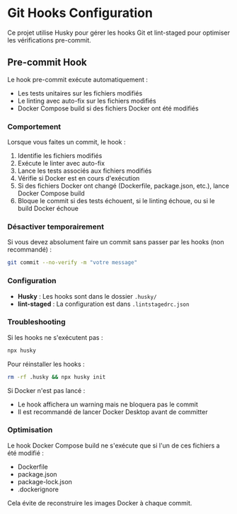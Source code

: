 # Git Hooks Configuration

Ce projet utilise Husky pour gérer les hooks Git et lint-staged pour optimiser les vérifications pre-commit.

## Pre-commit Hook

Le hook pre-commit exécute automatiquement :
- Les tests unitaires sur les fichiers modifiés
- Le linting avec auto-fix sur les fichiers modifiés
- Docker Compose build si des fichiers Docker ont été modifiés

### Comportement

Lorsque vous faites un commit, le hook :
1. Identifie les fichiers modifiés
2. Exécute le linter avec auto-fix
3. Lance les tests associés aux fichiers modifiés
4. Vérifie si Docker est en cours d'exécution
5. Si des fichiers Docker ont changé (Dockerfile, package.json, etc.), lance Docker Compose build
6. Bloque le commit si des tests échouent, si le linting échoue, ou si le build Docker échoue

### Désactiver temporairement

Si vous devez absolument faire un commit sans passer par les hooks (non recommandé) :
```bash
git commit --no-verify -m "votre message"
```

### Configuration

- **Husky** : Les hooks sont dans le dossier `.husky/`
- **lint-staged** : La configuration est dans `.lintstagedrc.json`

### Troubleshooting

Si les hooks ne s'exécutent pas :
```bash
npx husky
```

Pour réinstaller les hooks :
```bash
rm -rf .husky && npx husky init
```

Si Docker n'est pas lancé :
- Le hook affichera un warning mais ne bloquera pas le commit
- Il est recommandé de lancer Docker Desktop avant de committer

### Optimisation

Le hook Docker Compose build ne s'exécute que si l'un de ces fichiers a été modifié :
- Dockerfile
- package.json
- package-lock.json
- .dockerignore

Cela évite de reconstruire les images Docker à chaque commit.